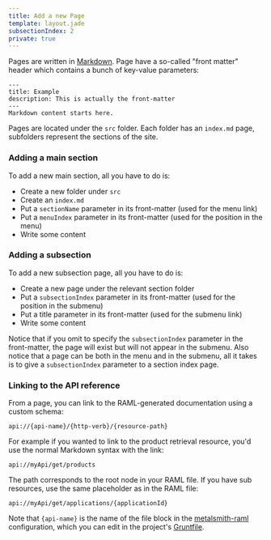 ```yaml
---
title: Add a new Page
template: layout.jade
subsectionIndex: 2
private: true
---
```

 
Pages are written in [Markdown][md]. Page have a so-called "front matter" header which contains a bunch of key-value parameters:

	---
	title: Example
	description: This is actually the front-matter
	---
	Markdown content starts here.

 
Pages are located under the `src` folder. Each folder has an `index.md` page,
subfolders represent the sections of the site.


### Adding a main section

To add a new main section, all you have to do is:

 - Create a new folder under `src`
 - Create an `index.md`
 - Put a `sectionName` parameter in its front-matter (used for the menu link)
 - Put a `menuIndex` parameter in its front-matter (used for the position in
   the menu)
 - Write some content


### Adding a subsection

To add a new subsection page, all you have to do is:

 - Create a new page under the relevant section folder
 - Put a `subsectionIndex` parameter in its front-matter (used for the position
   in the submenu)
 - Put a title parameter in its front-matter (used for the submenu link)
 - Write some content

Notice that if you omit to specify the `subsectionIndex` parameter in the 
front-matter, the page will exist but will not appear in the submenu. Also 
notice that a page can be both in the menu and in the submenu, all it takes is 
to give a `subsectionIndex` parameter to a section index page.
   

### Linking to the API reference

From a page, you can link to the RAML-generated documentation using a custom 
schema:

	api://{api-name}/{http-verb}/{resource-path}

For example if you wanted to link to the product retrieval resource, you'd use the normal Markdown syntax with the link:

	api://myApi/get/products

The path corresponds to the root node in your RAML file. If you have sub 
resources, use the same placeholder as in the RAML file:

	api://myApi/get/applications/{applicationId}

Note that `{api-name}` is the name of the file block in the
[metalsmith-raml][metalsmith-raml] configuration, which you can edit in the
project's [Gruntfile][gh-gruntfile].


[md]: http://daringfireball.net/projects/markdown/syntax
[gh-gruntfile]: https://github.com/lotaris/apidoc-seed/blob/master/Gruntfile.js
[metalsmith-raml]: https://github.com/lotaris/metalsmith-raml#files
